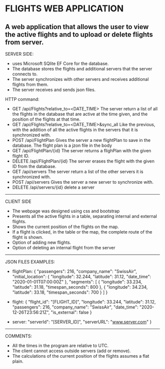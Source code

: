 # FLIGHTS WEB APPLICATION
A web application that allows the user to view the active flights and to upload or delete flights from server.
-----------------------------------------------------
SERVER SIDE:
- uses Microsoft SQlite EF Core for the database.
- The database stores the flights and additional servers that the server connects to.
- The server synchronizes with other servers and receives additional flights from them.
- The server receives and sends json files.

HTTP command:
- GET /api/Flights?relative_to=<DATE_TIME>
The server return a list of all the flights in the database that are active at the time given, and the position of the flights at that time.
- GET /api/Flights?relative_to=<DATE_TIME>&sync_all
Like the previous, with the addition of all the active flights in the servers that it is synchronized with.
- POST /api/FlightPlan
Gives the server a new flightPlan to save in the database. The flight plan is a jzon file in the body
- GET /api/FlightPlan/{id}
The server returns a flighPlan with the given flight ID.
- DELETE /api/FlightPlan/{id}
The server erases the flight with the given ID from the database.
- GET /api/servers
The server return a list of the other servers it is synchronized with.
- POST /api/servers
Gives the server a new server to synchronize with.
- DELETE /api/servers/{id}
delete a server

--------------------------------------------------------------------------
CLIENT SIDE
- The webpage was designed using css and bootstrap
- Presents all the active flights in a table, separating internal and external flights.
- Shows the current position of the flights on the map.
- If a flight is clicked, in the table or the map, the complete route of the flight is shown.
- Option of adding new flights.
- Option of deleting an internal flight from the server

-----------------------------------------------------------------------
JSON FILES EXAMPLES:
* flightPlan:
{ "passengers": 216,
 "company_name": "SwissAir",
  "initial_location": {
    "longitude": 32.244,
    "latitude": 31.12,
    "date_time": "2020-01-01T07:00:00Z"
  },
 "segments": [
 {
 "longitude": 33.234,
 "latitude": 31.18,
 "timespan_seconds": 800
 }, {
 "longitude": 34.234,
 "latitude": 33.18,
 "timespan_seconds": 700
 }
   ]
}

* flight:
{
 "flight_id": "[FLIGHT_ID]",
 "longitude": 33.244,
 "latitude": 31.12,
 "passengers": 216,
 "company_name": "SwissAir",
 "date_time": "2020-12-26T23:56:21Z",
 "is_external": false
}

* server: 
 "serverId": "[SERVER_ID]",
 "serverURL": "www.server.com"
}

-------------------------------------------------------------------------------------------

COMMENTS:
* All the times in the program are relative to UTC.
* The client cannot access outside servers (add or remove).
* The calculations of the current position of the flights assumes a flat plain.
